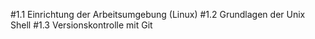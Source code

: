 #1.1 Einrichtung der Arbeitsumgebung (Linux)
#1.2 Grundlagen der Unix Shell
#1.3 Versionskontrolle mit Git
